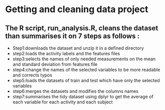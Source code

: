 # Getting and cleaning data project

## The R script, run_analysis.R, cleans the dataset than summarises it on 7 steps as follows :

- Step1:downloads the dataset and unzip it in a defined directory 
- step2:loads the activity labels and the features files 
- step3:selects the names of only needed measurements on the mean and standard deviation from features file 
- step4:change the names of the selected variables to be more readable and corrects typos
- step5:loads the datasets of train and test which have only the selected variables
- step6:merges the datasets and modifies the columns names
- step7:summarises the tidy dataset using dplyr to get the average of each variable for each activity and each subject
